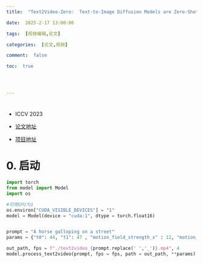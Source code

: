 ```yaml
---
title:  "Text2Video-Zero:  Text-to-Image Diffusion Models are Zero-Shot Video Generators代码理解"

date:  2025-2-17 13:00:00

tags:  [视频编辑,论文]

categories:  [论文,视频]

comment:  false

toc:  true




---
```


#

<!--more-->

- ICCV 2023
- [论文地址](https://openaccess.thecvf.com/content/ICCV2023/html/Khachatryan_Text2Video-Zero_Text-to-Image_Diffusion_Models_are_Zero-Shot_Video_Generators_ICCV_2023_paper.html)

- [项目地址](https://github.com/Picsart-AI-Research/Text2Video-Zero)

# 0. 启动

```python 
import torch
from model import Model
import os

#可用GPU为1
os.environ["CUDA_VISIBLE_DEVICES"] = "1"
model = Model(device = "cuda:1", dtype = torch.float16)


prompt = "A horse galloping on a street"
params = {"t0": 44, "t1": 47 , "motion_field_strength_x" : 12, "motion_field_strength_y" : 12, "video_length": 8}

out_path, fps = f"./text2video_{prompt.replace(' ','_')}.mp4", 4
model.process_text2video(prompt, fps = fps, path = out_path, **params)
```

